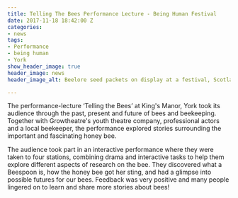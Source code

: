 ```yaml
---
title: Telling The Bees Performance Lecture - Being Human Festival
date: 2017-11-18 18:42:00 Z
categories:
- news
tags:
- Performance
- being human
- York
show_header_image: true
header_image: news
header_image_alt: Beelore seed packets on display at a festival, Scotland 2015

---
```


The performance-lecture ‘Telling the Bees’ at King's Manor, York took its audience through the past, present and future of bees and beekeeping. Together with Growtheatre's youth theatre company, professional actors and a local beekeeper, the performance explored stories surrounding the important and fascinating honey bee.

The audience took part in an interactive performance where they were taken to four stations, combining drama and interactive tasks to help them explore different aspects of research on the bee. They discovered what a Beespoon is, how the honey bee got her sting, and had a glimpse into possible futures for our bees. Feedback was very positive and many people lingered on to learn and share more stories about bees!
